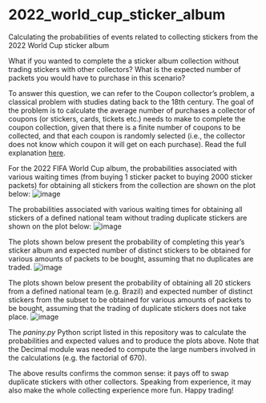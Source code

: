 # 2022_world_cup_sticker_album
Calculating the probabilities of events related to collecting stickers from the 2022 World Cup sticker album


What if you wanted to complete the a sticker album collection without trading stickers with other collectors? What is the expected number of packets you would have to purchase in this scenario?

To answer this question, we can refer to the Coupon collector’s problem, a classical problem with studies dating back to the 18th century. The goal of the problem is to calculate the average number of purchases a collector of coupons (or stickers, cards, tickets etc.) needs to make to complete the coupon collection, given that there is a finite number of coupons to be collected, and that each coupon is randomly selected (i.e., the collector does not know which coupon it will get on each purchase).
Read the full explanation [here](https://alexandrewillikneto.wordpress.com/2022/10/22/got-got-need-trying-to-complete-a-sticker-album-without-trading_duplicates/).

For the 2022 FIFA World Cup album, the probabilities associated with various waiting times (from buying 1 sticker packet to buying 2000 sticker packets) for obtaining all stickers from the collection are shown on the plot below:
![image](https://github.com/awneto-basic/2022_world_cup_sticker_album/assets/29670261/ed1bdae4-1423-425e-b82e-dadc06fcf58d)

The probabilities associated with various waiting times for obtaining all stickers of a defined national team without trading duplicate stickers are shown on the plot below:
![image](https://github.com/awneto-basic/2022_world_cup_sticker_album/assets/29670261/f32b0c2e-ed81-4847-ab1f-89f2e5819f53)

The plots shown below present the probability of completing this year’s sticker album and expected number of distinct stickers to be obtained for various amounts of packets to be bought, assuming that no duplicates are traded.
![image](https://github.com/awneto-basic/2022_world_cup_sticker_album/assets/29670261/a711ea4a-b3d5-40c9-9f34-51bc914e2107)

The plots shown below present the probability of obtaining all 20 stickers from a defined national team (e.g. Brazil) and expected number of distinct stickers from the subset to be obtained for various amounts of packets to be bought, assuming that the trading of duplicate stickers does not take place.
![image](https://github.com/awneto-basic/2022_world_cup_sticker_album/assets/29670261/99e94cd9-f367-48cc-ad7f-703150d0e858)

The _paniny.py_ Python script listed in this repository was to calculate the probabilities and expected values and to produce the plots above.
Note that the Decimal module was needed to compute the large numbers involved in the calculations (e.g. the factorial of 670).

The above results confirms the common sense: it pays off to swap duplicate stickers with other collectors. Speaking from experience, it may also make the whole collecting experience more fun. Happy trading!

